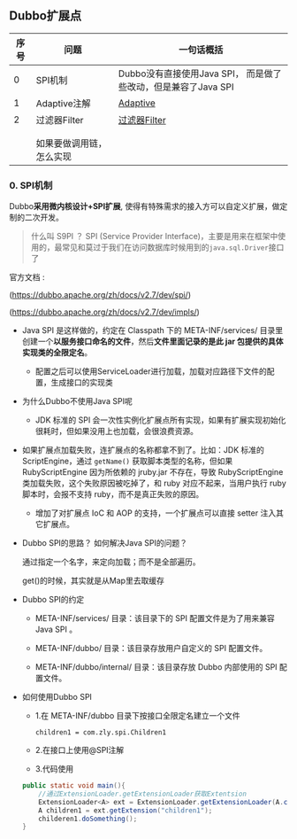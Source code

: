 ## Dubbo扩展点



| 序号 | 问题                     | 一句话概括                                                   |
| ---- | ------------------------ | ------------------------------------------------------------ |
| 0    | SPI机制                  | Dubbo没有直接使用Java SPI， 而是做了些改动，但是兼容了Java SPI |
| 1    | Adaptive注解             | [Adaptive](./Adaptive.md)                                    |
| 2    | 过滤器Filter             | [过滤器Filter](./过滤器Filter.md)                            |
|      |                          |                                                              |
|      |                          |                                                              |
|      | 如果要做调用链，怎么实现 |                                                              |



### 0. SPI机制

Dubbo**采用微内核设计+SPI扩展**, 使得有特殊需求的接入方可以自定义扩展，做定制的二次开发。

> 什么叫 S9PI ？ SPI (Service Provider Interface)，主要是用来在框架中使用的，最常见和莫过于我们在访问数据库时候用到的`java.sql.Driver`接口了

官方文档 : 

(https://dubbo.apache.org/zh/docs/v2.7/dev/spi/) 

(https://dubbo.apache.org/zh/docs/v2.7/dev/impls/)

- Java SPI 是这样做的，约定在 Classpath 下的 META-INF/services/ 目录里创建一个**以服务接口命名的文件**，然后**文件里面记录的是此 jar 包提供的具体实现类的全限定名**。
  - 配置之后可以使用ServiceLoader进行加载，加载对应路径下文件的配置，生成接口的实现类

- 为什么Dubbo不使用Java SPI呢

  - JDK 标准的 SPI 会一次性实例化扩展点所有实现，如果有扩展实现初始化很耗时，但如果没用上也加载，会很浪费资源。
- 如果扩展点加载失败，连扩展点的名称都拿不到了。比如：JDK 标准的 ScriptEngine，通过 `getName()` 获取脚本类型的名称，但如果 RubyScriptEngine 因为所依赖的 jruby.jar 不存在，导致 RubyScriptEngine 类加载失败，这个失败原因被吃掉了，和 ruby 对应不起来，当用户执行 ruby 脚本时，会报不支持 ruby，而不是真正失败的原因。
  - 增加了对扩展点 IoC 和 AOP 的支持，一个扩展点可以直接 setter 注入其它扩展点。

- Dubbo SPI的思路？ 如何解决Java SPI的问题？

  通过指定一个名字，来定向加载；而不是全部遍历。 

  get()的时候，其实就是从Map里去取缓存

- Dubbo SPI的约定

  - META-INF/services/ 目录：该目录下的 SPI 配置文件是为了用来兼容 Java SPI 。

  - META-INF/dubbo/ 目录：该目录存放用户自定义的 SPI 配置文件。

  - META-INF/dubbo/internal/ 目录：该目录存放 Dubbo 内部使用的 SPI 配置文件。

    

- 如何使用Dubbo SPI

  - 1.在  META-INF/dubbo 目录下按接口全限定名建立一个文件

    ```properties
    children1 = com.zly.spi.Children1
    ```

    

  - 2.在接口上使用@SPI注解

  - 3.代码使用

  ```java
  public static void main(){
      //通过ExtensionLoader.getExtensionLoader获取Extentsion
      ExtensionLoader<A> ext = ExtensionLoader.getExtensionLoader(A.class);
      A children1 = ext.getExtension("children1");
      childeren1.doSomething();
  }
  ```

  





